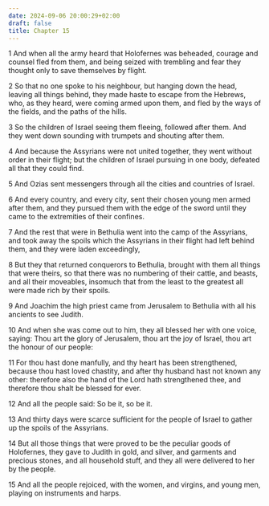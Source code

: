 ```yaml
---
date: 2024-09-06 20:00:29+02:00
draft: false
title: Chapter 15
---
```




1 And when all the army heard that Holofernes was beheaded, courage and counsel fled from them, and being seized with trembling and fear they thought only to save themselves by flight.

2 So that no one spoke to his neighbour, but hanging down the head, leaving all things behind, they made haste to escape from the Hebrews, who, as they heard, were coming armed upon them, and fled by the ways of the fields, and the paths of the hills.

3 So the children of Israel seeing them fleeing, followed after them. And they went down sounding with trumpets and shouting after them.

4 And because the Assyrians were not united together, they went without order in their flight; but the children of Israel pursuing in one body, defeated all that they could find.

5 And Ozias sent messengers through all the cities and countries of Israel.

6 And every country, and every city, sent their chosen young men armed after them, and they pursued them with the edge of the sword until they came to the extremities of their confines.

7 And the rest that were in Bethulia went into the camp of the Assyrians, and took away the spoils which the Assyrians in their flight had left behind them, and they were laden exceedingly,

8 But they that returned conquerors to Bethulia, brought with them all things that were theirs, so that there was no numbering of their cattle, and beasts, and all their moveables, insomuch that from the least to the greatest all were made rich by their spoils.

9 And Joachim the high priest came from Jerusalem to Bethulia with all his ancients to see Judith.

10 And when she was come out to him, they all blessed her with one voice, saying: Thou art the glory of Jerusalem, thou art the joy of Israel, thou art the honour of our people:

11 For thou hast done manfully, and thy heart has been strengthened, because thou hast loved chastity, and after thy husband hast not known any other: therefore also the hand of the Lord hath strengthened thee, and therefore thou shalt be blessed for ever.

12 And all the people said: So be it, so be it.

13 And thirty days were scarce sufficient for the people of Israel to gather up the spoils of the Assyrians.

14 But all those things that were proved to be the peculiar goods of Holofernes, they gave to Judith in gold, and silver, and garments and precious stones, and all household stuff, and they all were delivered to her by the people.

15 And all the people rejoiced, with the women, and virgins, and young men, playing on instruments and harps.

